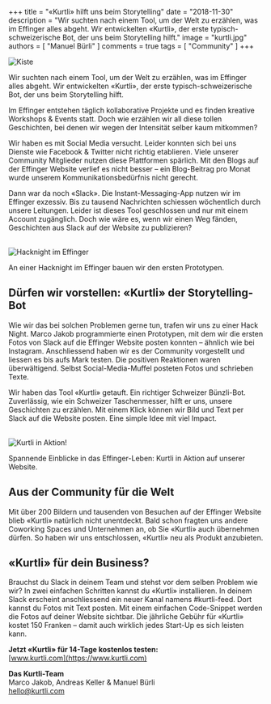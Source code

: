 +++
title = "«Kurtli» hilft uns beim Storytelling"
date = "2018-11-30"
description = "Wir suchten nach einem Tool, um der Welt zu erzählen, was im Effinger alles abgeht. Wir entwickelten «Kurtli», der erste typisch-schweizerische Bot, der uns beim Storytelling hilft."
image = "kurtli.jpg"
authors = [ "Manuel Bürli" ]
comments = true
tags = [ "Community" ]
+++

![Kiste](kurtli.jpg)

<div class="lead">
Wir suchten nach einem Tool, um der Welt zu erzählen, was im Effinger alles abgeht. Wir entwickelten «Kurtli», der erste typisch-schweizerische Bot, der uns beim Storytelling hilft.
</div>

Im Effinger entstehen täglich kollaborative Projekte und es finden kreative Workshops & Events statt. Doch wie erzählen wir all diese tollen Geschichten, bei denen wir wegen der Intensität selber kaum mitkommen?

Wir haben es mit Social Media versucht. Leider konnten sich bei uns Dienste wie Facebook & Twitter nicht richtig etablieren. Viele unserer Community Mitglieder nutzen diese Plattformen spärlich. Mit den Blogs auf der Effinger Website verlief es nicht besser – ein Blog-Beitrag pro Monat wurde unserem Kommunikationsbedürfnis nicht gerecht.

Dann war da noch «Slack». Die Instant-Messaging-App nutzen wir im Effinger exzessiv. Bis zu tausend Nachrichten schiessen wöchentlich durch unsere Leitungen. Leider ist dieses Tool geschlossen und nur mit einem Account zugänglich. Doch wie wäre es, wenn wir einen Weg fänden, Geschichten aus Slack auf der Website zu publizieren?
<br>
<br>

![Hacknight im Effinger](hacknight.jpg)
<p class="image-caption">An einer Hacknight im Effinger bauen wir den ersten Prototypen.</p>

## Dürfen wir vorstellen: «Kurtli» der Storytelling-Bot

Wie wir das bei solchen Problemen gerne tun, trafen wir uns zu einer Hack Night. Marco Jakob programmierte einen Prototypen, mit dem wir die ersten Fotos von Slack auf die Effinger Website posten konnten – ähnlich wie bei Instagram. Anschliessend haben wir es der Community vorgestellt und liessen es bis aufs Mark testen. Die positiven Reaktionen waren überwältigend. Selbst Social-Media-Muffel posteten Fotos und schrieben Texte. 

Wir haben das Tool «Kurtli» getauft. Ein richtiger Schweizer Bünzli-Bot. Zuverlässig, wie ein Schweizer Taschenmesser, hilft er uns, unsere Geschichten zu erzählen. Mit einem Klick können wir Bild und Text per Slack auf die Website posten. Eine simple Idee mit viel Impact.
<br>
<br>

![Kurtli in Aktion!](kurtli-live.jpg) 
<p class="image-caption">Spannende Einblicke in das Effinger-Leben: Kurtli in Aktion auf unserer Website.</p>

## Aus der Community für die Welt

Mit über 200 Bildern und tausenden von Besuchen auf der Effinger Website blieb «Kurtli» natürlich nicht unentdeckt. Bald schon fragten uns andere Coworking Spaces und Unternehmen an, ob Sie «Kurtli» auch übernehmen dürfen. So haben wir uns entschlossen, «Kurtli» neu als Produkt anzubieten. 


## «Kurtli» für dein Business?

Brauchst du Slack in deinem Team und stehst vor dem selben Problem wie wir? In zwei einfachen Schritten kannst du «Kurtli» installieren. In deinem Slack erscheint anschliessend ein neuer Kanal namens #kurtli-feed. Dort kannst du Fotos mit Text posten. Mit einem einfachen Code-Snippet werden die Fotos auf deiner Website sichtbar. Die jährliche Gebühr für «Kurtli» kostet 150 Franken – damit auch wirklich jedes Start-Up es sich leisten kann.

**Jetzt «Kurtli» für 14-Tage kostenlos testen:**   
[www.kurtli.com](https://www.kurtli.com)

**Das Kurtli-Team**   
Marco Jakob, Andreas Keller & Manuel Bürli   
[hello@kurtli.com](mailto:hello@kurtli.com)